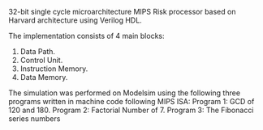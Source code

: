  32-bit single cycle microarchitecture MIPS Risk processor based on Harvard architecture using Verilog HDL.

The implementation consists of 4 main blocks:
1. Data Path.
2. Control Unit.
3. Instruction Memory.
4. Data Memory.

The simulation was performed on Modelsim using the following three programs written in machine code following MIPS ISA:
Program 1: GCD of 120 and 180.
Program 2: Factorial Number of 7.
Program 3: The Fibonacci series numbers